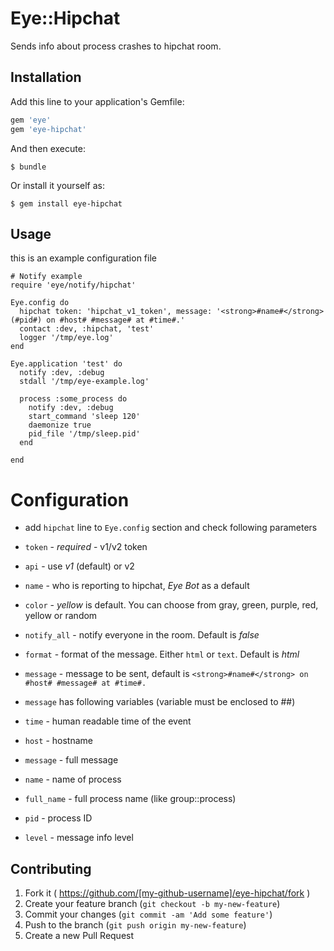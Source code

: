 # Eye::Hipchat

Sends info about process crashes to hipchat room.

## Installation

Add this line to your application's Gemfile:

```ruby
gem 'eye'
gem 'eye-hipchat'
```

And then execute:

    $ bundle

Or install it yourself as:

    $ gem install eye-hipchat

## Usage

this is an example configuration file

````
# Notify example
require 'eye/notify/hipchat'

Eye.config do
  hipchat token: 'hipchat_v1_token', message: '<strong>#name#</strong> (#pid#) on #host# #message# at #time#.'
  contact :dev, :hipchat, 'test'
  logger '/tmp/eye.log'
end

Eye.application 'test' do
  notify :dev, :debug
  stdall '/tmp/eye-example.log'

  process :some_process do
    notify :dev, :debug
    start_command 'sleep 120'
    daemonize true
    pid_file '/tmp/sleep.pid'
  end

end
````

# Configuration

* add `hipchat` line to `Eye.config` section and check following parameters
 * `token` - *required* - v1/v2 token
 * `api` - use *v1* (default) or v2
 * `name` - who is reporting to hipchat, *Eye Bot* as a default
 * `color` - *yellow* is default. You can choose from gray, green, purple, red, yellow or random
 * `notify_all` - notify everyone in the room. Default is *false*
 * `format` - format of the message. Either `html` or `text`. Default is *html*
 * `message` - message to be sent, default is `<strong>#name#</strong> on #host# #message# at #time#.`

* `message` has following variables (variable must be enclosed to ##)
 * `time` - human readable time of the event
 * `host` - hostname
 * `message` - full message
 * `name` - name of process
 * `full_name` - full process name (like group::process)
 * `pid` - process ID
 * `level` - message info level

## Contributing

1. Fork it ( https://github.com/[my-github-username]/eye-hipchat/fork )
2. Create your feature branch (`git checkout -b my-new-feature`)
3. Commit your changes (`git commit -am 'Add some feature'`)
4. Push to the branch (`git push origin my-new-feature`)
5. Create a new Pull Request
